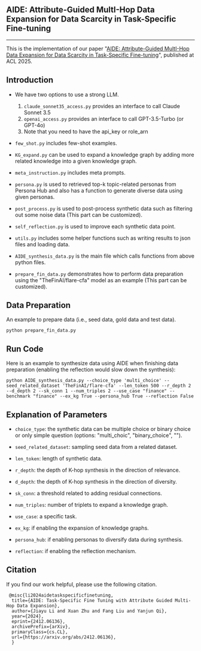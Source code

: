 ## AIDE: Attribute-Guided MultI-Hop Data Expansion for Data Scarcity in Task-Specific Fine-tuning
--------------------------------------------------------------------------------------------
This is the implementation of our paper "[AIDE: Attribute-Guided MultI-Hop Data Expansion for Data Scarcity in Task-Specific Fine-tuning](https://arxiv.org/abs/2412.06136)", published at ACL 2025.


## Introduction
- We have two options to use a strong LLM.
    1. `claude_sonnet35_access.py` provides an interface to call Claude Sonnet 3.5
    2. `openai_access.py` provides an interface to call GPT-3.5-Turbo (or GPT-4o)
    3. Note that you need to have the api_key or role_arn

- `few_shot.py` includes few-shot examples.

- `KG_expand.py` can be used to expand a knowledge graph by adding more related knowledge into a given knowledge graph.

- `meta_instruction.py` includes meta prompts.

- `persona.py` is used to retrieved top-k topic-related personas from Persona Hub and also has a function to generate diverse data using given personas.

- `post_process.py` is used to post-process synthetic data such as filtering out some noise data (This part can be customized).

- `self_reflection.py` is used to improve each synthetic data point.

- `utils.py` includes some helper functions such as writing results to json files and loading data.

- `AIDE_synthesis_data.py` is the main file which calls functions from above python files.

- `prepare_fin_data.py` demonstrates how to perform data preparation using the "TheFinAI/flare-cfa" model as an example (This part can be customized).

## Data Preparation
An example to prepare data (i.e., seed data, gold data and test data). 

    python prepare_fin_data.py

## Run Code
Here is an example to synthesize data using AIDE when finishing data preparation (enabling the reflection would slow down the synthesis):

    python AIDE_synthesis_data.py --choice_type 'multi_choice' --seed_related_dataset 'TheFinAI/flare-cfa' --len_token 500 --r_depth 2 --d_depth 2 --sk_conn 1 --num_triples 2 --use_case "finance" --benchmark "finance" --ex_kg True --persona_hub True --reflection False

## Explanation of Parameters
- `choice_type`: the synthetic data can be multiple choice or binary choice or only simple question (options: "multi_choic", "binary_choice", "").

- `seed_related_dataset`: sampling seed data from a related dataset.

- `len_token`: length of synthetic data.

- `r_depth`: the depth of K-hop synthesis in the direction of relevance.

- `d_depth`: the depth of K-hop synthesis in the direction of diversity.

- `sk_conn`: a threshold related to adding residual connections.

- `num_triples`: number of triplets to expand a knowledge graph.

- `use_case`: a specific task.

- `ex_kg`: if enabling the expansion of knowledge graphs.

- `persona_hub`: if enabling personas to diversify data during synthesis.

- `reflection`: if enabling the reflection mechanism.

## Citation
If you find our work helpful, please use the following citation.

     @misc{li2024aidetaskspecificfinetuning,
      title={AIDE: Task-Specific Fine Tuning with Attribute Guided Multi-Hop Data Expansion}, 
      author={Jiayu Li and Xuan Zhu and Fang Liu and Yanjun Qi},
      year={2024},
      eprint={2412.06136},
      archivePrefix={arXiv},
      primaryClass={cs.CL},
      url={https://arxiv.org/abs/2412.06136}, 
      }
  

